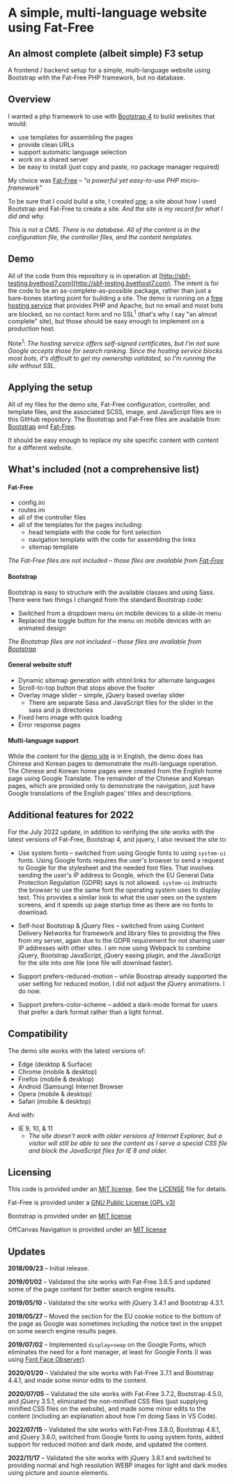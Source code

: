 A simple, multi-language website using Fat-Free
============================

## An almost complete (albeit simple) F3 setup

A frontend / backend setup for a simple, multi-language website using Bootstrap with the Fat-Free PHP framework, but no database. 

## Overview

I wanted a php framework to use with [Bootstrap 4](https://getbootstrap.com) to build websites that would:

* use templates for assembling the pages
* provide clean URLs
* support automatic language selection
* work on a shared server
* be easy to install (just copy and paste, no package manager required)

My choice was [Fat-Free](https://fatfreeframework.com) – *"a powerful yet easy-to-use PHP micro-framework"*

To be sure that I could build a site, I created [one](http://sbf-testing.byethost7.com); a site about how I used Bootstrap and Fat-Free to create a site. *And the site is my record for what I did and why.*

*This is not a CMS. There is no database. All of the content is in the configuration file, the controller files, and the content templates.*

## Demo

All of the code from this repository is in operation at [http://sbf-testing.byethost7.com](http://sbf-testing.byethost7.com). The intent is for the code to be an as-complete-as-possible package, rather than just a bare-bones starting point for building a site. The demo is running on a [free hosting service](https://byet.host/free-hosting) that provides PHP and Apache, but no email and most bots are blocked, so no contact form and no SSL<sup>1</sup> (that's why I say "an almost complete" site), but those should be easy enough to implement on a production host.

Note<sup>1</sup>: *The hosting service offers self-signed certificates, but I'm not sure Google accepts those for search ranking. Since the hosting service blocks most bots, it's difficult to get my ownership validated, so I'm running the site without SSL.*

## Applying the setup

All of my files for the demo site, Fat-Free configuration, controller, and template files, and the associated SCSS, image, and JavaScript files are in this GitHub repository. The Bootstrap and Fat-Free files are available from [Bootstrap](https://getbootstrap.com/) and [Fat-Free](https://fatfreeframework.com).

It should be easy enough to replace my site specific content with content for a different website.

## What's included (not a comprehensive list)

#### Fat-Free

* config.ini
* routes.ini
* all of the controller files
* all of the templates for the pages including:
  * head template with the code for font selection
  * navigation template with the code for assembling the links
  * sitemap template  

*The Fat-Free files are not included – those files are available from [Fat-Free](https://fatfreeframework.com)*

#### Bootstrap

Bootstrap is easy to structure with the available classes and using Sass. There were two things I changed from the standard Bootstrap code: 

* Switched from a dropdown menu on mobile devices to a slide-in menu
* Replaced the toggle button for the menu on mobile devices with an animated design

*The Bootstrap files are not included – those files are available from [Bootstrap](https://getbootstrap.com/)*

#### General website stuff

* Dynamic sitemap generation with xhtml:links for alternate languages
* Scroll-to-top button that stops above the footer
* Overlay image slider – simple, jQuery based overlay slider
  * There are separate Sass and JavaScript files for the slider in the sass and js directories 
* Fixed hero image with quick loading
* Error response pages

#### Multi-language support

While the content for the [demo site](http://sbf-testing.byethost7.com) is in English, the demo does has Chinese and Korean pages to demonstrate the multi-language operation. The Chinese and Korean home pages were created from the English home page using Google Translate. The remainder of the Chinese and Korean pages, which are provided only to demonstrate the navigation, just have Google translations of the English pages' titles and descriptions.

## Additional features for 2022

For the July 2022 update, in addition to verifying the site works with the latest versions of Fat-Free, Bootstrap 4, and jquery, I also revised the site to:

* Use system fonts – switched from using Google fonts to using `system-ui` fonts. Using Google fonts requires the user's browser to send a request to Google for the stylesheet and the needed font files.  That involves sending the user's IP address to Google, which the EU General Data Protection Regulation (GDPR) says is not allowed. `system-ui` instructs the browser to use the same font the operating system uses to display text. This provides a similar look to what the user sees on the system screens, and it speeds up page startup time as there are no fonts to download.

* Self-host Bootstrap & jQuery files – switched from using Content Delivery Networks for framework and library files to providing the files from my server, again due to the GDPR requirement for not sharing user IP addresses with other sites. I am now using Webpack to combine jQuery, Bootstrap JavaScript, jQuery easing plugin, and the JavaScript for the site into one file (one file will download faster).

* Support prefers-reduced-motion – while Boostrap already supported the user setting for reduced motion, I did not adjust the jQuery animations. I do now.

* Support prefers-color-scheme – added a dark-mode format for users that prefer a dark format rather than a light format.

## Compatibility

The demo site works with the latest versions of:

* Edge (desktop & Surface)
* Chrome (mobile & desktop)
* Firefox (mobile & desktop)
* Android (Samsung) Internet Browser
* Opera (mobile & desktop)
* Safari (mobile & desktop)

And with:

* IE 9, 10, & 11
  * *The site doesn't work with older versions of Internet Explorer, but a visitor will still be able to see the content as I serve a special CSS file and block the JavaScript files for IE 8 and older.* 

## Licensing

This code is provided under an [MIT license](http://opensource.org/licenses/mit-license.php). See the [LICENSE](https://github.com/RichDeBourke/simple-f3-multi-lang-site/blob/master/LICENSE) file for details.

Fat-Free is provided under a [GNU Public License (GPL v3)](https://www.gnu.org/licenses/gpl-3.0.html)

Bootstrap is provided under an [MIT license](https://github.com/twbs/bootstrap/blob/master/LICENSE)

OffCanvas Navigation is provided under an [MIT license](https://github.com/RichDeBourke/bootstrap4-offcanvas-nav/blob/master/LICENSE)

## Updates

**2018/09/23** – Initial release.

**2019/01/02** – Validated the site works with Fat-Free 3.6.5 and updated some of the page content for better search engine results.

**2019/05/10** – Validated the site works with jQuery 3.4.1 and Bootstrap 4.3.1.

**2019/05/27** – Moved the section for the EU cookie notice to the bottom of the page as Google was sometimes including the notice text in the snippet on some search engine results pages.

**2019/07/02** – Implemented `display=swap` on the Google Fonts, which eliminates the need for a font manager, at least for Google Fonts (I was using [Font Face Observer](https://fontfaceobserver.com/)).

**2020/01/20** – Validated the site works with Fat-Free 3.7.1 and Bootstrap 4.4.1, and made some minor edits to the content.

**2020/07/05** – Validated the site works with Fat-Free 3.7.2, Bootstrap 4.5.0, and jQuery 3.5.1, eliminated the non-minified CSS files (just supplying minified CSS files on the website), and made some minor edits to the content (including an explanation about how I'm doing Sass in VS Code).

**2022/07/15** – Validated the site works with Fat-Free 3.8.0, Bootstrap 4.6.1, and jQuery 3.6.0, switched from Google fonts to using system fonts, added support for reduced motion and dark mode, and updated the content.

**2022/11/17** – Validated the site works with jQuery 3.6.1 and switched to providing normal and high resolution WEBP images for light and dark modes using picture and source elements.
